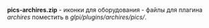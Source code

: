 **pics-archires.zip** - иконки для оборудования - файлы для плагина _archires_ поместить в _glpi/plugins/archires/pics/_.  
